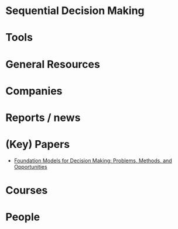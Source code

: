 # Sequential Decision Making

# Tools

# General Resources

# Companies

# Reports / news

# (Key) Papers

* [Foundation Models for Decision Making: Problems, Methods, and Opportunities](https://arxiv.org/pdf/2303.04129.pdf)

# Courses

# People


